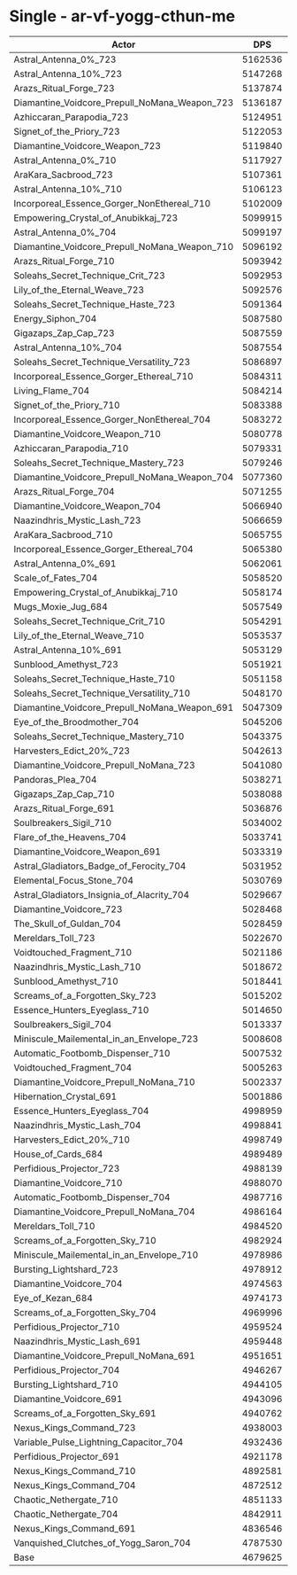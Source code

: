 # Single - ar-vf-yogg-cthun-me
| Actor | DPS | Increase |
|---|:---:|:---:|
|Astral_Antenna_0%_723|5162536|10.32%|
|Astral_Antenna_10%_723|5147268|9.99%|
|Arazs_Ritual_Forge_723|5137874|9.79%|
|Diamantine_Voidcore_Prepull_NoMana_Weapon_723|5136187|9.76%|
|Azhiccaran_Parapodia_723|5124951|9.52%|
|Signet_of_the_Priory_723|5122053|9.45%|
|Diamantine_Voidcore_Weapon_723|5119840|9.41%|
|Astral_Antenna_0%_710|5117927|9.37%|
|AraKara_Sacbrood_723|5107361|9.14%|
|Astral_Antenna_10%_710|5106123|9.11%|
|Incorporeal_Essence_Gorger_NonEthereal_710|5102009|9.03%|
|Empowering_Crystal_of_Anubikkaj_723|5099915|8.98%|
|Astral_Antenna_0%_704|5099197|8.97%|
|Diamantine_Voidcore_Prepull_NoMana_Weapon_710|5096192|8.90%|
|Arazs_Ritual_Forge_710|5093942|8.85%|
|Soleahs_Secret_Technique_Crit_723|5092953|8.83%|
|Lily_of_the_Eternal_Weave_723|5092576|8.82%|
|Soleahs_Secret_Technique_Haste_723|5091364|8.80%|
|Energy_Siphon_704|5087580|8.72%|
|Gigazaps_Zap_Cap_723|5087559|8.72%|
|Astral_Antenna_10%_704|5087554|8.72%|
|Soleahs_Secret_Technique_Versatility_723|5086897|8.70%|
|Incorporeal_Essence_Gorger_Ethereal_710|5084311|8.65%|
|Living_Flame_704|5084214|8.65%|
|Signet_of_the_Priory_710|5083388|8.63%|
|Incorporeal_Essence_Gorger_NonEthereal_704|5083272|8.63%|
|Diamantine_Voidcore_Weapon_710|5080778|8.57%|
|Azhiccaran_Parapodia_710|5079331|8.54%|
|Soleahs_Secret_Technique_Mastery_723|5079246|8.54%|
|Diamantine_Voidcore_Prepull_NoMana_Weapon_704|5077360|8.50%|
|Arazs_Ritual_Forge_704|5071255|8.37%|
|Diamantine_Voidcore_Weapon_704|5066940|8.28%|
|Naazindhris_Mystic_Lash_723|5066659|8.27%|
|AraKara_Sacbrood_710|5065755|8.25%|
|Incorporeal_Essence_Gorger_Ethereal_704|5065380|8.24%|
|Astral_Antenna_0%_691|5062061|8.17%|
|Scale_of_Fates_704|5058520|8.10%|
|Empowering_Crystal_of_Anubikkaj_710|5058174|8.09%|
|Mugs_Moxie_Jug_684|5057549|8.08%|
|Soleahs_Secret_Technique_Crit_710|5054291|8.01%|
|Lily_of_the_Eternal_Weave_710|5053537|7.99%|
|Astral_Antenna_10%_691|5053129|7.98%|
|Sunblood_Amethyst_723|5051921|7.96%|
|Soleahs_Secret_Technique_Haste_710|5051158|7.94%|
|Soleahs_Secret_Technique_Versatility_710|5048170|7.88%|
|Diamantine_Voidcore_Prepull_NoMana_Weapon_691|5047309|7.86%|
|Eye_of_the_Broodmother_704|5045206|7.81%|
|Soleahs_Secret_Technique_Mastery_710|5043375|7.77%|
|Harvesters_Edict_20%_723|5042613|7.76%|
|Diamantine_Voidcore_Prepull_NoMana_723|5041080|7.72%|
|Pandoras_Plea_704|5038271|7.66%|
|Gigazaps_Zap_Cap_710|5038088|7.66%|
|Arazs_Ritual_Forge_691|5036876|7.63%|
|Soulbreakers_Sigil_710|5034002|7.57%|
|Flare_of_the_Heavens_704|5033741|7.57%|
|Diamantine_Voidcore_Weapon_691|5033319|7.56%|
|Astral_Gladiators_Badge_of_Ferocity_704|5031952|7.53%|
|Elemental_Focus_Stone_704|5030769|7.50%|
|Astral_Gladiators_Insignia_of_Alacrity_704|5029667|7.48%|
|Diamantine_Voidcore_723|5028468|7.45%|
|The_Skull_of_Guldan_704|5028459|7.45%|
|Mereldars_Toll_723|5022670|7.33%|
|Voidtouched_Fragment_710|5021186|7.30%|
|Naazindhris_Mystic_Lash_710|5018672|7.25%|
|Sunblood_Amethyst_710|5018441|7.24%|
|Screams_of_a_Forgotten_Sky_723|5015202|7.17%|
|Essence_Hunters_Eyeglass_710|5014650|7.16%|
|Soulbreakers_Sigil_704|5013337|7.13%|
|Miniscule_Mailemental_in_an_Envelope_723|5008608|7.03%|
|Automatic_Footbomb_Dispenser_710|5007532|7.01%|
|Voidtouched_Fragment_704|5005263|6.96%|
|Diamantine_Voidcore_Prepull_NoMana_710|5002337|6.90%|
|Hibernation_Crystal_691|5001886|6.89%|
|Essence_Hunters_Eyeglass_704|4998959|6.82%|
|Naazindhris_Mystic_Lash_704|4998841|6.82%|
|Harvesters_Edict_20%_710|4998749|6.82%|
|House_of_Cards_684|4989489|6.62%|
|Perfidious_Projector_723|4988139|6.59%|
|Diamantine_Voidcore_710|4988070|6.59%|
|Automatic_Footbomb_Dispenser_704|4987716|6.58%|
|Diamantine_Voidcore_Prepull_NoMana_704|4986164|6.55%|
|Mereldars_Toll_710|4984520|6.52%|
|Screams_of_a_Forgotten_Sky_710|4982924|6.48%|
|Miniscule_Mailemental_in_an_Envelope_710|4978986|6.40%|
|Bursting_Lightshard_723|4978912|6.40%|
|Diamantine_Voidcore_704|4974563|6.30%|
|Eye_of_Kezan_684|4974173|6.29%|
|Screams_of_a_Forgotten_Sky_704|4969996|6.21%|
|Perfidious_Projector_710|4959524|5.98%|
|Naazindhris_Mystic_Lash_691|4959448|5.98%|
|Diamantine_Voidcore_Prepull_NoMana_691|4951651|5.81%|
|Perfidious_Projector_704|4946267|5.70%|
|Bursting_Lightshard_710|4944105|5.65%|
|Diamantine_Voidcore_691|4943096|5.63%|
|Screams_of_a_Forgotten_Sky_691|4940762|5.58%|
|Nexus_Kings_Command_723|4938003|5.52%|
|Variable_Pulse_Lightning_Capacitor_704|4932436|5.40%|
|Perfidious_Projector_691|4921178|5.16%|
|Nexus_Kings_Command_710|4892581|4.55%|
|Nexus_Kings_Command_704|4872512|4.12%|
|Chaotic_Nethergate_710|4851133|3.67%|
|Chaotic_Nethergate_704|4842911|3.49%|
|Nexus_Kings_Command_691|4836546|3.35%|
|Vanquished_Clutches_of_Yogg_Saron_704|4787530|2.31%|
|Base|4679625|0.00%|
